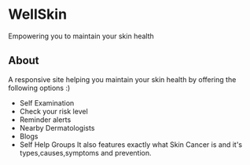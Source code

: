 # WellSkin
Empowering you to maintain your skin health

## About
A responsive site helping you maintain your skin health by offering the following options :)

- Self Examination
- Check your risk level
- Reminder alerts
- Nearby Dermatologists
- Blogs
- Self Help Groups
It also features exactly what Skin Cancer is and it's types,causes,symptoms and prevention.

